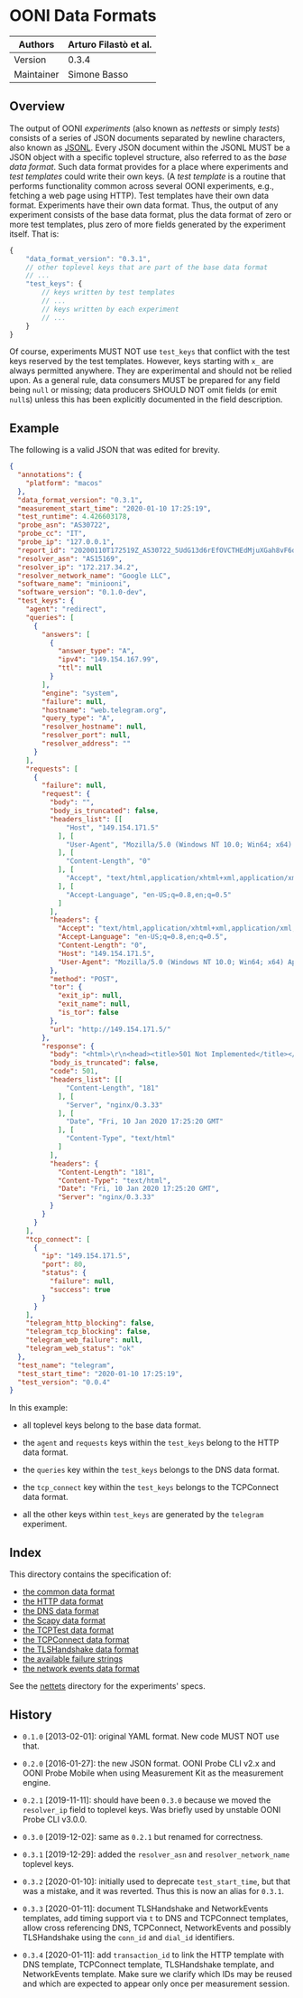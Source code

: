 # OONI Data Formats

| Authors    | Arturo Filastò et al. |
|------------|-----------------------|
| Version    | 0.3.4                 |
| Maintainer | Simone Basso          |

## Overview

The output of OONI _experiments_ (also known as _nettests_ or simply _tests_)
consists of a series of JSON documents separated by newline characters, also known
as [JSONL](http://jsonlines.org/). Every JSON document within the JSONL MUST be
a JSON object with a specific toplevel structure, also referred to as the _base data
format_. Such data format provides for a place where experiments and _test
templates_ could write their own keys. (A _test template_ is a routine that performs
functionality common across several OONI experiments, e.g., fetching a web page
using HTTP). Test templates have their own data format. Experiments have their
own data format. Thus, the output of any experiment consists of the base data
format, plus the data format of zero or more test templates, plus zero
of more fields generated by the experiment itself. That is:

```JavaScript
{
    "data_format_version": "0.3.1",
    // other toplevel keys that are part of the base data format
    // ...
    "test_keys": {
        // keys written by test templates
        // ...
        // keys written by each experiment
        // ...
    }
}
```

Of course, experiments MUST NOT use `test_keys` that conflict with the test
keys reserved by the test templates. However, keys starting with `x_` are
always permitted anywhere. They are experimental and should not be
relied upon. As a general rule, data consumers MUST be prepared for any
field being `null` or missing; data producers SHOULD NOT omit fields (or
emit `null`s) unless this has been explicitly documented in the field description.

## Example

The following is a valid JSON that was edited for brevity.

```JSON
{
  "annotations": {
    "platform": "macos"
  },
  "data_format_version": "0.3.1",
  "measurement_start_time": "2020-01-10 17:25:19",
  "test_runtime": 4.426603178,
  "probe_asn": "AS30722",
  "probe_cc": "IT",
  "probe_ip": "127.0.0.1",
  "report_id": "20200110T172519Z_AS30722_5UdG13d6rEfOVCTHEdMjuXGah8vF6dpShA0jditnrHCmH10o1K",
  "resolver_asn": "AS15169",
  "resolver_ip": "172.217.34.2",
  "resolver_network_name": "Google LLC",
  "software_name": "miniooni",
  "software_version": "0.1.0-dev",
  "test_keys": {
    "agent": "redirect",
    "queries": [
      {
        "answers": [
          {
            "answer_type": "A",
            "ipv4": "149.154.167.99",
            "ttl": null
          }
        ],
        "engine": "system",
        "failure": null,
        "hostname": "web.telegram.org",
        "query_type": "A",
        "resolver_hostname": null,
        "resolver_port": null,
        "resolver_address": ""
      }
    ],
    "requests": [
      {
        "failure": null,
        "request": {
          "body": "",
          "body_is_truncated": false,
          "headers_list": [[
              "Host", "149.154.171.5"
            ], [
              "User-Agent", "Mozilla/5.0 (Windows NT 10.0; Win64; x64) AppleWebKit/537.36 (KHTML, like Gecko) Chrome/74.0.3729.169 Safari/537.36"
            ], [
              "Content-Length", "0"
            ], [
              "Accept", "text/html,application/xhtml+xml,application/xml;q=0.9,*/*;q=0.8"
            ], [
              "Accept-Language", "en-US;q=0.8,en;q=0.5"
            ]
          ],
          "headers": {
            "Accept": "text/html,application/xhtml+xml,application/xml;q=0.9,*/*;q=0.8",
            "Accept-Language": "en-US;q=0.8,en;q=0.5",
            "Content-Length": "0",
            "Host": "149.154.171.5",
            "User-Agent": "Mozilla/5.0 (Windows NT 10.0; Win64; x64) AppleWebKit/537.36 (KHTML, like Gecko) Chrome/74.0.3729.169 Safari/537.36"
          },
          "method": "POST",
          "tor": {
            "exit_ip": null,
            "exit_name": null,
            "is_tor": false
          },
          "url": "http://149.154.171.5/"
        },
        "response": {
          "body": "<html>\r\n<head><title>501 Not Implemented</title></head>\r\n<body bgcolor=\"white\">\r\n<center><h1>501 Not Implemented</h1></center>\r\n<hr><center>nginx/0.3.33</center>\r\n</body>\r\n</html>\r\n",
          "body_is_truncated": false,
          "code": 501,
          "headers_list": [[
              "Content-Length", "181"
            ], [
              "Server", "nginx/0.3.33"
            ], [
              "Date", "Fri, 10 Jan 2020 17:25:20 GMT"
            ], [
              "Content-Type", "text/html"
            ]
          ],
          "headers": {
            "Content-Length": "181",
            "Content-Type": "text/html",
            "Date": "Fri, 10 Jan 2020 17:25:20 GMT",
            "Server": "nginx/0.3.33"
          }
        }
      }
    ],
    "tcp_connect": [
      {
        "ip": "149.154.171.5",
        "port": 80,
        "status": {
          "failure": null,
          "success": true
        }
      }
    ],
    "telegram_http_blocking": false,
    "telegram_tcp_blocking": false,
    "telegram_web_failure": null,
    "telegram_web_status": "ok"
  },
  "test_name": "telegram",
  "test_start_time": "2020-01-10 17:25:19",
  "test_version": "0.0.4"
}
```

In this example:

- all toplevel keys belong to the base data format.

- the `agent` and `requests` keys within the `test_keys`
belong to the HTTP data format.

- the `queries` key within the `test_keys` belongs to
the DNS data format.

- the `tcp_connect` key within the `test_keys` belongs
to the TCPConnect data format.

- all the other keys within `test_keys` are generated
by the `telegram` experiment.

## Index

This directory contains the specification of:

- [the common data format](df-000-base.md)
- [the HTTP data format](df-001-httpt.md)
- [the DNS data format](df-002-dnst.md)
- [the Scapy data format](df-003-scapy.md)
- [the TCPTest data format](df-004-tcpt.md)
- [the TCPConnect data format](df-005-tcpconnect.md)
- [the TLSHandshake data format](df-006-tlshandshake.md)
- [the available failure strings](df-007-errors.md)
- [the network events data format](df-008-netevents.md)

See the [nettets](../nettests) directory for the experiments' specs.

## History

- `0.1.0` [2013-02-01]: original YAML format. New code MUST NOT use that.

- `0.2.0` [2016-01-27]: the new JSON format. OONI Probe CLI v2.x and OONI
Probe Mobile when using Measurement Kit as the measurement engine.

- `0.2.1` [2019-11-11]: should have been `0.3.0` because we moved the
`resolver_ip` field to toplevel keys. Was briefly used by unstable OONI
Probe CLI v3.0.0.

- `0.3.0` [2019-12-02]: same as `0.2.1` but renamed for correctness.

- `0.3.1` [2019-12-29]: added the `resolver_asn` and
`resolver_network_name` toplevel keys.

- `0.3.2` [2020-01-10]: initially used to deprecate `test_start_time`, but
that was a mistake, and it was reverted. Thus this is now an alias for `0.3.1`.

- `0.3.3` [2020-01-11]: document TLSHandshake and NetworkEvents templates,
add timing support via `t` to DNS and TCPConnect templates, allow cross
referencing DNS, TCPConnect, NetworkEvents and possibly TLSHandshake using
the `conn_id` and `dial_id` identifiers.

- `0.3.4` [2020-01-11]: add `transaction_id` to link the HTTP template
with DNS template, TCPConnect template, TLSHandshake template, and
NetworkEvents template. Make sure we clarify which IDs may be reused
and which are expected to appear only once per measurement session.
